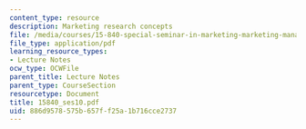 ```yaml
---
content_type: resource
description: Marketing research concepts
file: /media/courses/15-840-special-seminar-in-marketing-marketing-management-spring-2004/886d9578575b657ff25a1b716cce2737_15840_ses10.pdf
file_type: application/pdf
learning_resource_types:
- Lecture Notes
ocw_type: OCWFile
parent_title: Lecture Notes
parent_type: CourseSection
resourcetype: Document
title: 15840_ses10.pdf
uid: 886d9578-575b-657f-f25a-1b716cce2737
---
```

